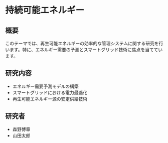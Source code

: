 # 持続可能エネルギー

## 概要

このテーマでは、再生可能エネルギーの効率的な管理システムに関する研究を行います。特に、エネルギー需要の予測とスマートグリッド技術に焦点を当てています。

## 研究内容

- エネルギー需要予測モデルの構築
- スマートグリッドにおける電力最適化
- 再生可能エネルギー源の安定供給技術

## 研究者

- 森野博章
- 山田太郎

